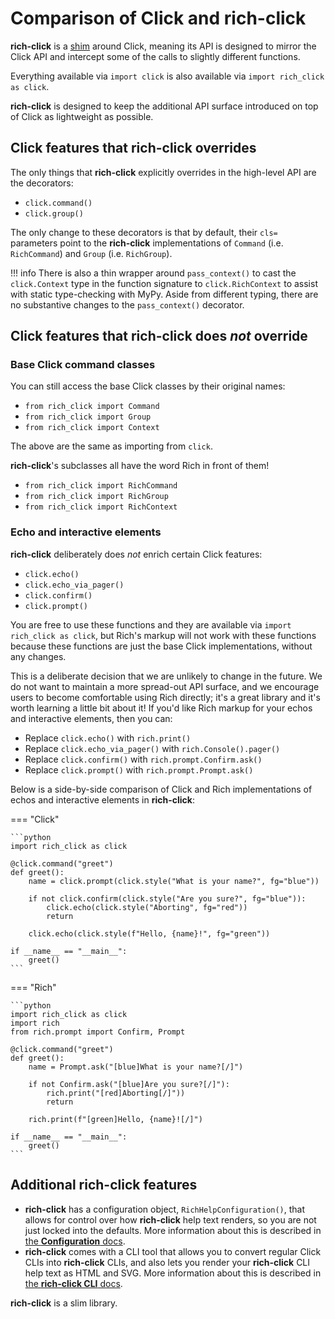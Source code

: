 # Comparison of Click and rich-click

**rich-click** is a [shim](https://en.wikipedia.org/wiki/Shim_(computing)) around Click,
meaning its API is designed to mirror the Click API and intercept some of the calls to slightly different functions.

Everything available via `import click` is also available via `import rich_click as click`.

**rich-click** is designed to keep the additional API surface introduced on top of Click as lightweight as possible.

## Click features that rich-click overrides

The only things that **rich-click** explicitly overrides in the high-level API are the decorators:

- `click.command()`
- `click.group()`

The only change to these decorators is that by default, their `cls=` parameters point to the **rich-click** implementations of `Command` (i.e. `RichCommand`) and `Group` (i.e. `RichGroup`).

!!! info
    There is also a thin wrapper around `pass_context()` to cast the `click.Context` type in the function signature to `click.RichContext` to assist with static type-checking with MyPy. Aside from different typing, there are no substantive changes to the `pass_context()` decorator.

## Click features that rich-click does _not_ override

### Base Click command classes

You can still access the base Click classes by their original names:

- `from rich_click import Command`
- `from rich_click import Group`
- `from rich_click import Context`

The above are the same as importing from `click`.

**rich-click**'s subclasses all have the word Rich in front of them!

- `from rich_click import RichCommand`
- `from rich_click import RichGroup`
- `from rich_click import RichContext`

### Echo and interactive elements

**rich-click** deliberately does _not_ enrich certain Click features:

- `click.echo()`
- `click.echo_via_pager()`
- `click.confirm()`
- `click.prompt()`

You are free to use these functions and they are available via `import rich_click as click`,
but Rich's markup will not work with these functions because these functions are just the base Click implementations,
without any changes.

This is a deliberate decision that we are unlikely to change in the future.
We do not want to maintain a more spread-out API surface, and we encourage users to become comfortable using Rich directly; it's a great library and it's worth learning a little bit about it!
If you'd like Rich markup for your echos and interactive elements, then you can:

- Replace `click.echo()` with `rich.print()`
- Replace `click.echo_via_pager()` with `rich.Console().pager()`
- Replace `click.confirm()` with `rich.prompt.Confirm.ask()`
- Replace `click.prompt()` with `rich.prompt.Prompt.ask()`

Below is a side-by-side comparison of Click and Rich implementations of echos and interactive elements in **rich-click**:

=== "Click"

    ```python
    import rich_click as click

    @click.command("greet")
    def greet():
        name = click.prompt(click.style("What is your name?", fg="blue"))
    
        if not click.confirm(click.style("Are you sure?", fg="blue")):
            click.echo(click.style("Aborting", fg="red"))
            return
    
        click.echo(click.style(f"Hello, {name}!", fg="green"))
    
    if __name__ == "__main__":
        greet()
    ```

=== "Rich"

    ```python
    import rich_click as click
    import rich
    from rich.prompt import Confirm, Prompt

    @click.command("greet")
    def greet():
        name = Prompt.ask("[blue]What is your name?[/]")
    
        if not Confirm.ask("[blue]Are you sure?[/]"):
            rich.print("[red]Aborting[/]"))
            return
    
        rich.print(f"[green]Hello, {name}![/]")
    
    if __name__ == "__main__":
        greet()
    ```

## Additional rich-click features

- **rich-click** has a configuration object, `RichHelpConfiguration()`, that allows for control over how **rich-click** help text renders, so you are not just locked into the defaults. More information about this is described in [the **Configuration** docs](configuration.md).
- **rich-click** comes with a CLI tool that allows you to convert regular Click CLIs into **rich-click** CLIs, and also lets you render your **rich-click** CLI help text as HTML and SVG. More information about this is described in [the **rich-click CLI** docs](rich_click_cli.md).

**rich-click** is a slim library.
